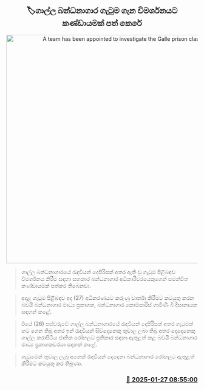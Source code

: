 <p align='center'><b><h2 align='center' title='A team has been appointed to investigate the Galle prison clash.'>🏷ගාල්ල බන්ධනාගාර ගැටුම ගැන විමර්ශනයට කණ්ඩායමක් පත් කෙරේ</h2></b></p>
<p align='center'><img src='https://helakuru.sgp1.cdn.digitaloceanspaces.com/esana/images/lib/galle-prison.jpg' width='600' alt='A team has been appointed to investigate the Galle prison clash.'></p>

> ගාල්ල බන්ධනාගාරයේ රැඳවියන් දෙපිරිසක් අතර ඇති වු ගැටුම පිළිබඳව විමර්ශනය කිරීම සඳහා සහකාර බන්ධනාගාර අධිකාරීවරයෙකුගෙන් සමන්විත කණ්ඩායමක් පත්කර තිබෙනවා.

> අදාළ ගැටුම පිළිබඳව අද (27) අධිකරණයට කරුණු වාර්තා කිරීමට කටයුතු කරන බවයි බන්ධනාගාර මාධ්‍ය ප්‍රකාශක, බන්ධනාගාර කොමසාරිස් ගාමිණී බී දිසානායක සඳහන් කළේ.

> ඊයේ (26) පස්වරුවේ ගාල්ල බන්ධනාගාරයේ රැඳවියන් දෙපිරිසක් අතර ගැටුමක් හට ගෙන තිබූ අතර ඉන් රැඳවියන් සිව්දෙනෙකු තුවාල ලබා තිබූ අතර දෙදෙනෙකු ගාල්ල කරාපිටිය ජාතික රෝහලට ප්‍රතිකාර සඳහා ඇතුළත් කළ බවයි බන්ධනාගාර මාධ්‍ය ප්‍රකාශකවරයා සඳහන් කළේ.

> ගැටුමෙන් තුවාල ලැබු අනෙක් රැඳවියන් දෙදෙනා බන්ධනාගාර රෝහලට ඇතුළත් කිරීමට කටයුතු කර තිබුණා.



<h3 align='right'><a href='https://www.helakuru.lk/esana/p/106906/'>📅 2025-01-27 08:55:00</a></h3>
